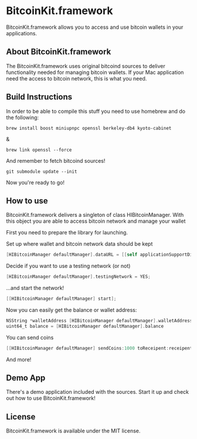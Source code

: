 BitcoinKit.framework
===================

BitcoinKit.framework allows you to access and use bitcoin wallets in your applications.

About BitcoinKit.framework
--------------------------

The BitcoinKit.framework uses original bitcoind sources to deliver functionality needed for managing bitcoin wallets. If your Mac application need the access to bitcoin network, this is what you need.

Build Instructions
------------------

In order to be able to compile this stuff you need to use homebrew and do the following:

	brew install boost miniupnpc openssl berkeley-db4 kyoto-cabinet

&

	brew link openssl --force

And remember to fetch bitcoind sources!

	git submodule update --init

Now you're ready to go!

How to use
----------

BitcoinKit.framework delivers a singleton of class HIBitcoinManager. With this object you are able to access bitcoin network and manage your wallet

First you need to prepare the library for launching.

Set up where wallet and bitcoin network data should be kept

```objective-c
[HIBitcoinManager defaultManager].dataURL = [[self applicationSupportDir] URLByAppendingPathComponent:@"com.mycompany.MyBitcoinWalletData"];
```

Decide if you want to use a testing network (or not)

```objective-c
[HIBitcoinManager defaultManager].testingNetwork = YES;
```

...and start the network!

```objective-c
[[HIBitcoinManager defaultManager] start];
```

Now you can easily get the balance or wallet address:

```objective-c
NSString *walletAddress [HIBitcoinManager defaultManager].walletAddress;
uint64_t balance = [HIBitcoinManager defaultManager].balance
```

You can send coins

```objective-c
[[HIBitcoinManager defaultManager] sendCoins:1000 toReceipent:receipentHashAddress comment:@"Here's some money for you!"];
```

And more!

Demo App
--------

There's a demo application included with the sources. Start it up and check out how to use BitcoinKit.framework!

License
-------

BitcoinKit.framework is available under the MIT license.